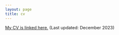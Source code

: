```yaml
---
layout: page
title: cv
---
```


[My CV is linked here.](Sara-Simon-CV.pdf) (Last updated: December 2023)